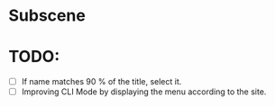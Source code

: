 # Subscene

# TODO:

- [ ] If name matches 90 % of the title, select it.
- [ ] Improving CLI Mode by displaying the menu according to the site.

